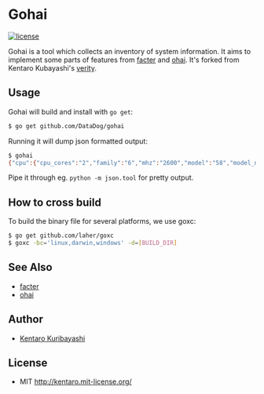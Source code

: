 # Gohai

[![license](http://img.shields.io/badge/license-MIT-red.svg?style=flat)](http://kentaro.mit-license.org/)

Gohai is a tool which collects an inventory of system information. It aims to implement some parts of features from [facter](https://github.com/puppetlabs/facter) and [ohai](https://github.com/opscode/ohai).  It's forked from Kentaro Kubayashi's [verity](https://github.com/kentaro/verity).

## Usage

Gohai will build and install with `go get`:

```sh
$ go get github.com/DataDog/gohai
```

Running it will dump json formatted output:

```sh
$ gohai
{"cpu":{"cpu_cores":"2","family":"6","mhz":"2600","model":"58","model_name":"Intel(R) Core(TM) i5-3230M CPU @ 2.60GHz","stepping":"9","vendor_id":"GenuineIntel"},"filesystem":[{"kb_size":"244277768","mounted_on":"/","name":"/dev/disk0s2"}],"memory":{"swap_total":"4096.00M","total":"8589934592"},"network":{"ipaddress":"192.168.1.6","ipaddressv6":"fe80::5626:96ff:fed3:5811","macaddress":"54:26:96:d3:58:11"},"platform":{"GOOARCH":"amd64","GOOS":"darwin","goV":"1.2.1","hostname":"new-host.home","kernel_name":"Darwin","kernel_release":"12.5.0","kernel_version":"Darwin Kernel Version 12.5.0: Sun Sep 29 13:33:47 PDT 2013; root:xnu-2050.48.12~1/RELEASE_X86_64","machine":"x86_64","os":"Darwin","processor":"i386","pythonV":"2.7.2"}}
```

Pipe it through eg. `python -m json.tool` for pretty output.

## How to cross build

To build the binary file for several platforms, we use goxc:

```sh
$ go get github.com/laher/goxc
$ goxc -bc='linux,darwin,windows' -d=[BUILD_DIR]
```

## See Also

  * [facter](https://github.com/puppetlabs/facter)
  * [ohai](https://github.com/opscode/ohai)

## Author

  * [Kentaro Kuribayashi](http://kentarok.org/)

## License

  * MIT http://kentaro.mit-license.org/
